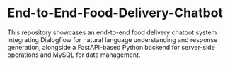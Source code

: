 # End-to-End-Food-Delivery-Chatbot
This repository showcases an end-to-end food delivery chatbot system integrating Dialogflow for natural language understanding and response generation, alongside a FastAPI-based Python backend for server-side operations and MySQL for data management.
